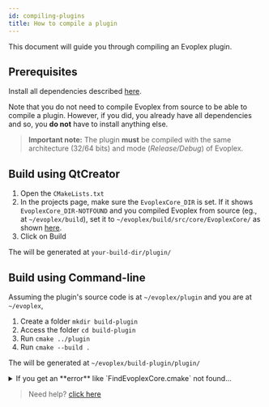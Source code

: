 ```yaml
---
id: compiling-plugins
title: How to compile a plugin
---
```


This document will guide you through compiling an Evoplex plugin.

## Prerequisites

Install all dependencies described [here](installing-dependencies).

Note that you do not need to compile Evoplex from source to be able to compile a plugin. However, if you did, you already have all dependencies and so, you **do not** have to install anything else.

> **Important note:** The plugin **must** be compiled with the same architecture (32/64 bits) and mode (*Release/Debug*) of Evoplex.

## Build using QtCreator
1. Open the `CMakeLists.txt`
2. In the projects page, make sure the `EvoplexCore_DIR` is set. If it shows `EvoplexCore_DIR-NOTFOUND` and you compiled Evoplex from source (eg., at `~/evoplex/build`), set it to `~/evoplex/build/src/core/EvoplexCore/` as shown <a href="/img/qtcreator-plugin.png" target="_blank">here</a>.
3. Click on Build

The will be generated at `your-build-dir/plugin/`

## Build using Command-line
Assuming the plugin's source code is at `~/evoplex/plugin` and you are at `~/evoplex`,
1. Create a folder `mkdir build-plugin`
2. Access the folder `cd build-plugin`
3. Run `cmake ../plugin`
4. Run `cmake --build .`

The will be generated at `~/evoplex/build-plugin/plugin/`

<details><summary>If you get an **error** like `FindEvoplexCore.cmake` not found...</summary>
Make sure you set the `EvoplexCore_DIR` variable correctly. For instance, if you compiled Evoplex from source, eg., at `~/evoplex/build`,
``` bash
export EvoplexCore_DIR=~/evoplex/build/src/core/EvoplexCore/
```
</details>

> Need help? [click here](/help)